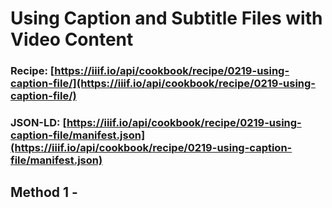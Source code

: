 # Using Caption and Subtitle Files with Video Content
### Recipe: [https://iiif.io/api/cookbook/recipe/0219-using-caption-file/](https://iiif.io/api/cookbook/recipe/0219-using-caption-file/)
### JSON-LD: [https://iiif.io/api/cookbook/recipe/0219-using-caption-file/manifest.json](https://iiif.io/api/cookbook/recipe/0219-using-caption-file/manifest.json)

## Method 1 - 
